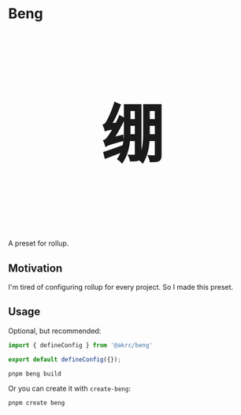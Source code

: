 # Beng

<p style="font-size: 128px; user-select: none; font-weight: 900" align="center">绷</p>

A preset for rollup.

## Motivation

I'm tired of configuring rollup for every project. So I made this preset.

## Usage

Optional, but recommended:

```ts
import { defineConfig } from '@akrc/beng'

export default defineConfig({});
```

```bash
pnpm beng build
```

Or you can create it with `create-beng`:

```bash
pnpm create beng
```
